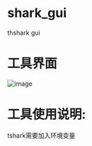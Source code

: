 # shark_gui
thshark gui
# 工具界面

![image](https://github.com/user-attachments/assets/38e9dcee-c0a4-46d8-97ec-c12e8b4138e4)


# 工具使用说明:

tshark需要加入环境变量
